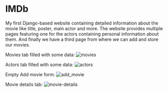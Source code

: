# IMDb
My first Django-based website containing detailed information about the movie like title, poster, main actor and more. The website provides multiple pages featuring one for the actors containing personal information about them. And finally we have a third page from where we can add and store our movies.

Movies tab filled with some data:
![movies](https://github.com/Ivaylo2201/IMDb/assets/120925473/94ec8faa-b4f4-45ef-a9de-5d7b81da2669)

Actors tab filled with some data:
![actors](https://github.com/Ivaylo2201/IMDb/assets/120925473/f661dd79-c37d-48e0-b147-b477c21d854c)

Empty Add movie form:
![add_movie](https://github.com/Ivaylo2201/IMDb/assets/120925473/8c3fd7bf-4150-49a3-906c-08506789a023)

Movie details tab:
![movie-details](https://github.com/Ivaylo2201/IMDb/assets/120925473/fabf458f-5006-45a9-aee3-475cbdc0aed1)

